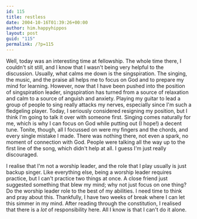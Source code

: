 ```yaml
---
id: 115
title: restless
date: 2004-10-16T01:39:26+00:00
author: him.happyhippos
layout: post
guid: "115"
permalink: /?p=115
---
```

Well, today was an interesting time at fellowship. The whole time there, I couldn't sit still, and I know that I wasn't being very helpful to the discussion. Usually, what calms me down is the singspiration. The singing, the music, and the praise all helps me to focus on God and to prepare my mind for learning. However, now that I have been pushed into the position of singspiration leader, singspiration has turned from a source of relaxation and calm to a source of anguish and anxiety. Playing my guitar to lead a group of people to sing really attacks my nerves, especially since I'm such a fledgeling player. Today, I seriously considered resigning my position, but I think I'm going to talk it over with someone first. Singing comes naturally for me, which is why I can focus on God while putting out (I hope!) a decent tune. Tonite, though, all I focussed on were my fingers and the chords, and every single mistake I made. There was nothing there, not even a spark, no moment of connection with God. People were talking all the way up to the first line of the song, which didn't help at all. I guess I'm just really discouraged. 

I realise that I'm not a worship leader, and the role that I play usually is just backup singer. Like everything else, being a worship leader requires practice, but I can't practice two things at once. A close friend just suggested something that blew my mind; why not just focus on one thing? Do the worship leader role to the best of my abilities. I need time to think and pray about this. Thankfully, I have two weeks of break where I can let this simmer in my mind. After reading through the constitution, I realised that there is a _lot_ of responsibility here. All I know is that I can't do it alone.